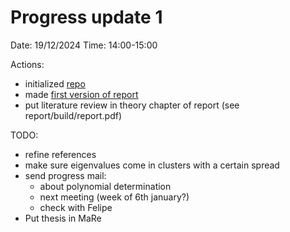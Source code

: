 # Progress update 1

Date: 19/12/2024
Time: 14:00-15:00

Actions:
- initialized [repo](https://github.com/PhilipSoliman/am-thesis)
- made [first version of report](https://github.com/PhilipSoliman/am-thesis/blob/6c1aadc387e819c2f0a703b67dd4c3130694d259/report/build/report.pdf)
- put literature review in theory chapter of report (see report/build/report.pdf)

TODO:
- refine references
- make sure eigenvalues come in clusters with a certain spread
- send progress mail: 
	- about polynomial determination
	- next meeting (week of 6th january?)
	- check with Felipe
- Put thesis in MaRe